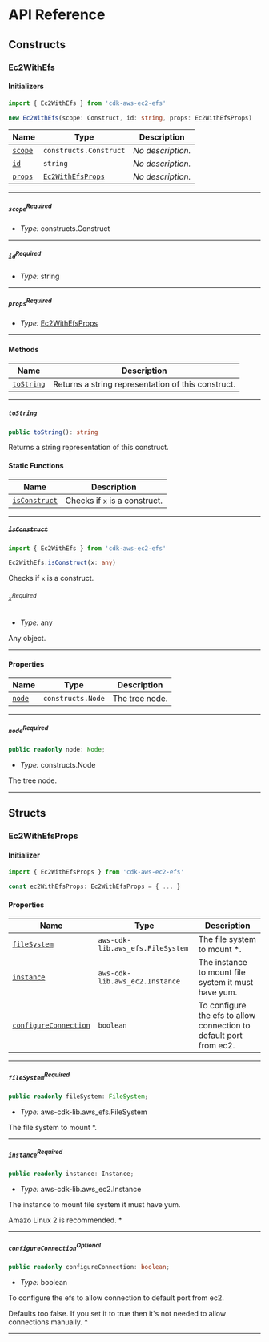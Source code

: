 # API Reference <a name="API Reference" id="api-reference"></a>

## Constructs <a name="Constructs" id="Constructs"></a>

### Ec2WithEfs <a name="Ec2WithEfs" id="cdk-aws-ec2-efs.Ec2WithEfs"></a>

#### Initializers <a name="Initializers" id="cdk-aws-ec2-efs.Ec2WithEfs.Initializer"></a>

```typescript
import { Ec2WithEfs } from 'cdk-aws-ec2-efs'

new Ec2WithEfs(scope: Construct, id: string, props: Ec2WithEfsProps)
```

| **Name** | **Type** | **Description** |
| --- | --- | --- |
| <code><a href="#cdk-aws-ec2-efs.Ec2WithEfs.Initializer.parameter.scope">scope</a></code> | <code>constructs.Construct</code> | *No description.* |
| <code><a href="#cdk-aws-ec2-efs.Ec2WithEfs.Initializer.parameter.id">id</a></code> | <code>string</code> | *No description.* |
| <code><a href="#cdk-aws-ec2-efs.Ec2WithEfs.Initializer.parameter.props">props</a></code> | <code><a href="#cdk-aws-ec2-efs.Ec2WithEfsProps">Ec2WithEfsProps</a></code> | *No description.* |

---

##### `scope`<sup>Required</sup> <a name="scope" id="cdk-aws-ec2-efs.Ec2WithEfs.Initializer.parameter.scope"></a>

- *Type:* constructs.Construct

---

##### `id`<sup>Required</sup> <a name="id" id="cdk-aws-ec2-efs.Ec2WithEfs.Initializer.parameter.id"></a>

- *Type:* string

---

##### `props`<sup>Required</sup> <a name="props" id="cdk-aws-ec2-efs.Ec2WithEfs.Initializer.parameter.props"></a>

- *Type:* <a href="#cdk-aws-ec2-efs.Ec2WithEfsProps">Ec2WithEfsProps</a>

---

#### Methods <a name="Methods" id="Methods"></a>

| **Name** | **Description** |
| --- | --- |
| <code><a href="#cdk-aws-ec2-efs.Ec2WithEfs.toString">toString</a></code> | Returns a string representation of this construct. |

---

##### `toString` <a name="toString" id="cdk-aws-ec2-efs.Ec2WithEfs.toString"></a>

```typescript
public toString(): string
```

Returns a string representation of this construct.

#### Static Functions <a name="Static Functions" id="Static Functions"></a>

| **Name** | **Description** |
| --- | --- |
| <code><a href="#cdk-aws-ec2-efs.Ec2WithEfs.isConstruct">isConstruct</a></code> | Checks if `x` is a construct. |

---

##### ~~`isConstruct`~~ <a name="isConstruct" id="cdk-aws-ec2-efs.Ec2WithEfs.isConstruct"></a>

```typescript
import { Ec2WithEfs } from 'cdk-aws-ec2-efs'

Ec2WithEfs.isConstruct(x: any)
```

Checks if `x` is a construct.

###### `x`<sup>Required</sup> <a name="x" id="cdk-aws-ec2-efs.Ec2WithEfs.isConstruct.parameter.x"></a>

- *Type:* any

Any object.

---

#### Properties <a name="Properties" id="Properties"></a>

| **Name** | **Type** | **Description** |
| --- | --- | --- |
| <code><a href="#cdk-aws-ec2-efs.Ec2WithEfs.property.node">node</a></code> | <code>constructs.Node</code> | The tree node. |

---

##### `node`<sup>Required</sup> <a name="node" id="cdk-aws-ec2-efs.Ec2WithEfs.property.node"></a>

```typescript
public readonly node: Node;
```

- *Type:* constructs.Node

The tree node.

---


## Structs <a name="Structs" id="Structs"></a>

### Ec2WithEfsProps <a name="Ec2WithEfsProps" id="cdk-aws-ec2-efs.Ec2WithEfsProps"></a>

#### Initializer <a name="Initializer" id="cdk-aws-ec2-efs.Ec2WithEfsProps.Initializer"></a>

```typescript
import { Ec2WithEfsProps } from 'cdk-aws-ec2-efs'

const ec2WithEfsProps: Ec2WithEfsProps = { ... }
```

#### Properties <a name="Properties" id="Properties"></a>

| **Name** | **Type** | **Description** |
| --- | --- | --- |
| <code><a href="#cdk-aws-ec2-efs.Ec2WithEfsProps.property.fileSystem">fileSystem</a></code> | <code>aws-cdk-lib.aws_efs.FileSystem</code> | The file system to mount *. |
| <code><a href="#cdk-aws-ec2-efs.Ec2WithEfsProps.property.instance">instance</a></code> | <code>aws-cdk-lib.aws_ec2.Instance</code> | The instance to mount file system it must have yum. |
| <code><a href="#cdk-aws-ec2-efs.Ec2WithEfsProps.property.configureConnection">configureConnection</a></code> | <code>boolean</code> | To configure the efs to allow connection to default port from ec2. |

---

##### `fileSystem`<sup>Required</sup> <a name="fileSystem" id="cdk-aws-ec2-efs.Ec2WithEfsProps.property.fileSystem"></a>

```typescript
public readonly fileSystem: FileSystem;
```

- *Type:* aws-cdk-lib.aws_efs.FileSystem

The file system to mount *.

---

##### `instance`<sup>Required</sup> <a name="instance" id="cdk-aws-ec2-efs.Ec2WithEfsProps.property.instance"></a>

```typescript
public readonly instance: Instance;
```

- *Type:* aws-cdk-lib.aws_ec2.Instance

The instance to mount file system it must have yum.

Amazo Linux 2 is recommended.
*

---

##### `configureConnection`<sup>Optional</sup> <a name="configureConnection" id="cdk-aws-ec2-efs.Ec2WithEfsProps.property.configureConnection"></a>

```typescript
public readonly configureConnection: boolean;
```

- *Type:* boolean

To configure the efs to allow connection to default port from ec2.

Defaults too false.
If you set it to true then it's not needed to allow connections manually.
*

---



